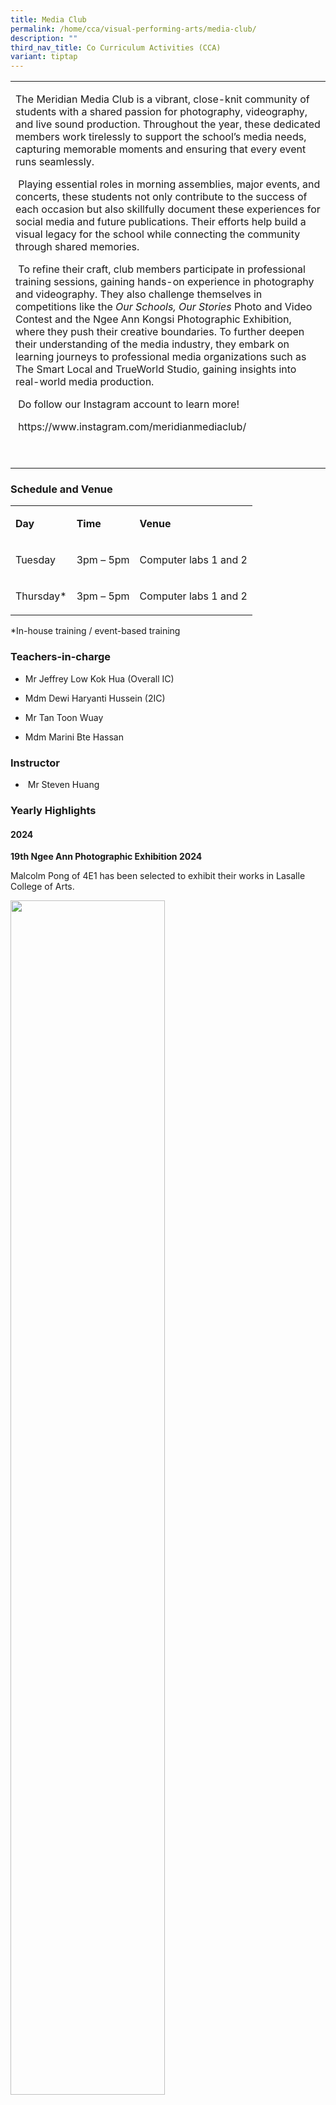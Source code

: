 ```yaml
---
title: Media Club
permalink: /home/cca/visual-performing-arts/media-club/
description: ""
third_nav_title: Co Curriculum Activities (CCA)
variant: tiptap
---
```

<table style="minWidth: 25px">
<colgroup>
<col>
</colgroup>
<tbody>
<tr>
<td rowspan="1" colspan="1">
<p>The Meridian Media Club is a vibrant, close-knit community of students
with a shared passion for photography, videography, and live sound production.
Throughout the year, these dedicated members work tirelessly to support
the school’s media needs, capturing memorable moments and ensuring that
every event runs seamlessly.</p>
<p>&nbsp;Playing essential roles in morning assemblies, major events, and
concerts, these students not only contribute to the success of each occasion
but also skillfully document these experiences for social media and future
publications. Their efforts help build a visual legacy for the school while
connecting the community through shared memories.</p>
<p>&nbsp;To refine their craft, club members participate in professional
training sessions, gaining hands-on experience in photography and videography.
They also challenge themselves in competitions like the <em>Our Schools, Our Stories</em> Photo
and Video Contest and the Ngee Ann Kongsi Photographic Exhibition, where
they push their creative boundaries. To further deepen their understanding
of the media industry, they embark on learning journeys to professional
media organizations such as The Smart Local and TrueWorld Studio, gaining
insights into real-world media production.</p>
<p>&nbsp;Do follow our Instagram account to learn more!</p>
<p>&nbsp;<a rel="noopener noreferrer nofollow" target="_blank">https://www.instagram.com/meridianmediaclub/</a>
</p>
<p>&nbsp;</p>
</td>
</tr>
</tbody>
</table>
<h3>Schedule and Venue</h3>
<table style="minWidth: 75px">
<colgroup>
<col>
<col>
<col>
</colgroup>
<tbody>
<tr>
<td rowspan="1" colspan="1">
<p><strong>Day</strong>
</p>
</td>
<td rowspan="1" colspan="1">
<p><strong>Time</strong>
</p>
</td>
<td rowspan="1" colspan="1">
<p><strong>Venue</strong>
</p>
</td>
</tr>
<tr>
<td rowspan="1" colspan="1">
<p>Tuesday</p>
</td>
<td rowspan="1" colspan="1">
<p>3pm – 5pm</p>
</td>
<td rowspan="1" colspan="1">
<p>Computer labs 1 and 2</p>
</td>
</tr>
<tr>
<td rowspan="1" colspan="1">
<p>Thursday*</p>
</td>
<td rowspan="1" colspan="1">
<p>3pm – 5pm</p>
</td>
<td rowspan="1" colspan="1">
<p>Computer labs 1 and 2</p>
</td>
</tr>
</tbody>
</table>
<p>*In-house training / event-based training</p>
<h3>Teachers-in-charge</h3>
<ul data-tight="true" class="tight">
<li>
<p>Mr Jeffrey Low Kok Hua (Overall IC)</p>
</li>
<li>
<p>Mdm Dewi Haryanti Hussein (2IC)</p>
</li>
<li>
<p>Mr Tan Toon Wuay</p>
</li>
<li>
<p>Mdm Marini Bte Hassan</p>
</li>
</ul>
<h3>Instructor</h3>
<ul data-tight="true" class="tight">
<li>
<p>&nbsp;Mr Steven Huang</p>
</li>
</ul>
<h3><strong>Yearly Highlights</strong></h3>
<h4>2024</h4>
<p><strong>19th Ngee Ann Photographic Exhibition 2024</strong>
</p>
<p>Malcolm Pong of 4E1 has been selected to exhibit their works in Lasalle
College of Arts.</p>
<div class="isomer-image-wrapper">
<img style="width: 70%;" height="auto" width="100%" alt="" src="/images/CCA/Media Club/MC1.jpg">
</div>
<p>&nbsp;</p>
<p><strong>Our Schools, Our Stories photo and video contest 2024</strong>
</p>
<p>&nbsp;Yee Yi Hui and Edelia Binte Muhamad Nizam of 2/3 have won the Honorable
Mention award for the Youth Category under “Our School Community” story.</p>
<p>You may check her work in the following link:</p>
<p><a rel="noopener noreferrer nofollow" target="_blank">https://www.moe.gov.sg/our-schools-our-stories/winning-stories-2024/our-school-community</a>
</p>
<p></p>
<div class="isomer-image-wrapper">
<img style="width: 100%" height="auto" width="100%" alt="" src="/images/CCA/Media Club/MC2.png">
</div>
<p><strong>Objectifs Photo club of the year award 2024.</strong>
</p>
<p>Our Photography team had won a Special Mention prize in the Objectifs
Photo Club of the year award.</p>
<p>&nbsp;The team consists of Javen (3E4), Nurlaila (3E1), Dionna (3A1),
Yi Hui (2/3), Edelia (2/3), Xuan Qiao (2/2) and Tsoi Ho Chit (2/4).</p>
<div class="isomer-image-wrapper">
<img style="width: 100%" height="auto" width="100%" alt="" src="/images/CCA/Media Club/MC3.jpg">
</div>
<p><strong>&nbsp;Singapore Youth Festival Celebration 2024.</strong>
</p>
<p>Malcolm Pong of 4E1 and Dionne Pang of 4E2 were selected to be student
photographers for the SYF celebration at Gardens by the Bay.</p>
<p></p>
<p></p>
<p></p>
<p></p>
<p></p>
<ul>
<li>
<p><strong>2023</strong>
</p>
<ul>
<li>
<p><strong>18th Ngee Ann Photographic Exhibition 2023</strong>
<br>10 students were selected to exhibit their works at the Lasalle College
of Arts.</p>
<ul data-tight="true" class="tight">
<li>
<p>Muhammad Rusyaidi Bin Jamari (1-4)</p>
</li>
<li>
<p>Tsoi Ho Chit (1-4)</p>
</li>
<li>
<p>Muhammad Nasri Bin Mohammad Sukor (2E1)</p>
</li>
<li>
<p>Nurlaila Aaqilah Binte Mohammad Ismail (2E3)</p>
</li>
<li>
<p>Audrey Ng May Qi (3A1)</p>
</li>
<li>
<p>Muhammad Darwisy Bin Muhammad Aidil (3A1)</p>
</li>
<li>
<p>Mok Yu Xi (3A2)</p>
</li>
<li>
<p>Malcolm Pong Jia Le (3E1)</p>
</li>
<li>
<p>Dionne Pang Lin Kai (3E2)</p>
</li>
<li>
<p>Wong Geng Huum (3E3).</p>
</li>
</ul>
<p>Muhammad Nasri Bin Mohammad Sukor and Nurlaila Aaqilah Binte Mohammad
Ismail's work have been selected to be permanently exhibited at the organization’s
venue.</p>
<div class="isomer-image-wrapper">
<img style="width: 100%" height="auto" width="100%" alt="" src="/images/CCA/Media%20Club/mediaclub_02.jpg">
</div>
<p>
<br>
</p>
</li>
<li>
<p><strong>Our Schools, Our Stories photo and video contest 2023</strong>
<br>Dionne Pang Lin Kai (S3-E2) has won the Honorable Mention award for the
Youth Category under “priceless moments” story. You can find her work
<a href="https://www.moe.gov.sg/our-schools-our-stories/winning-stories-2023/priceless-moments/youth" rel="noopener noreferrer nofollow" target="_blank">here</a>.</p>
<div class="isomer-image-wrapper">
<img style="width: 100%" height="auto" width="100%" alt="" src="/images/CCA/Media%20Club/mediaclub_03.jpg">
</div>
</li>
</ul>
</li>
<li>
<p><strong>2022</strong>
</p>
<ul data-tight="true" class="tight">
<li>
<p><strong>Ibuildsg photography competition 2022</strong>
</p>
</li>
<li>
<p><strong>Our Schools, Our Stories photo and video contest 2022</strong>
</p>
</li>
</ul>
</li>
<li>
<p><strong>2021</strong>
</p>
<ul>
<li>
<p><strong>16th Ngee Ann Photography Exhibition 2021</strong>
<br>Malcolm Pong (1A1) and Royce Li (3E1) have been selected to exhibit their
works in Lasalle College of Arts.</p>
</li>
<li>
<p><strong>Our Schools, Our Stories photo and video contest 2021</strong>
</p>
</li>
</ul>
</li>
</ul>
<h3>Our CCA Experience</h3>
<p><em>Media club is truly amazing and teaches me the ropes of Photography. It is a place of bonding, learning and of nurturing of the minds. The skills I’ve acquired cannot be acquired simply by reading.</em>
<br><strong>- Malcolm Pong Jia Le (3E1)</strong>
</p>
<p><em>It is a vibrant hub of creativity and collaboration, where ideas come to life and voices found resonance.</em>
<br><strong>- Javier Mok Sing Lam (3E1)</strong>
</p>
<p><em>Media Club is definitely the CCA to be in if you're interested in anything Media related. With both amazing teachers and opportunities, I have thoroughly enjoyed my time in this CCA.</em>
<br><strong>- Dionne Pang Lin Kai (3E2)</strong>
</p>
<table style="minWidth: 25px">
<colgroup>
<col>
</colgroup>
<tbody>
<tr>
<th rowspan="1" colspan="1">
<div class="isomer-image-wrapper">
<img style="width: 100%" height="auto" width="100%" alt="Secondary 1 CCA Orientation" src="/images/CCA/Media%20Club/mediaclub_04.jpg">
</div>
</th>
</tr>
<tr>
<td rowspan="1" colspan="1">
<p><em>Secondary 1 CCA Orientation</em>
</p>
</td>
</tr>
</tbody>
</table>
<table style="minWidth: 25px">
<colgroup>
<col>
</colgroup>
<tbody>
<tr>
<th rowspan="1" colspan="1">
<div class="isomer-image-wrapper">
<img style="width: 100%" height="auto" width="100%" alt="Learning Journey to Headrock VR" src="/images/CCA/Media%20Club/mediaclub_05.jpg">
</div>
</th>
</tr>
<tr>
<td rowspan="1" colspan="1">
<p><em>Learning Journey to Headrock VR (courtesy of IMDA Discover programme)</em>
</p>
</td>
</tr>
</tbody>
</table>
<table style="minWidth: 25px">
<colgroup>
<col>
</colgroup>
<tbody>
<tr>
<th rowspan="1" colspan="1">
<div class="isomer-image-wrapper">
<img style="width: 100%" height="auto" width="100%" alt="Staff photo taking" src="/images/CCA/Media%20Club/mediaclub_06.jpg">
</div>
</th>
</tr>
<tr>
<td rowspan="1" colspan="1">
<p><em>Media Club supporting staff photo taking</em>
</p>
</td>
</tr>
</tbody>
</table>
<h3>Follow us on Instagram</h3>
<div class="isomer-image-wrapper">
<img style="width:10%" height="auto" width="100%" src="/images/instagram.png">
</div>
<p><a href="https://www.instagram.com/meridianmediaclub/" rel="noopener noreferrer nofollow" target="_blank">https://www.instagram.com/meridianmediaclub/</a>
</p>